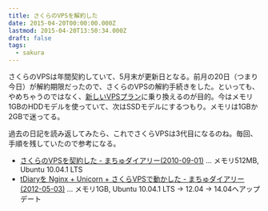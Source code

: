 ```yaml
---
title: さくらのVPSを解約した
date: 2015-04-20T00:00:00.000Z
lastmod: 2015-04-20T13:50:34.000Z
draft: false
tags:
  - sakura
---
```


さくらのVPSは年間契約していて、5月末が更新日となる。前月の20日（つまり今日）が解約期限だったので、さくらのVPSの解約手続きをした。といっても、やめちゃうのではなく、[新しいVPSプラン](http://www.sakura.ad.jp/news/sakurainfo/newsentry.php?id=996)に乗り換えるのが目的。今はメモリ1GBのHDDモデルを使っていて、次はSSDモデルにするつもり。メモリは1GBか2GBで迷ってる。

過去の日記を読み返してみたら、これでさくらVPSは3代目になるのね。毎回、手順を残していたので参考になる。

* [さくらのVPSを契約した - まちゅダイアリー(2010-09-01)](http://www.machu.jp/diary/20100901.html#p01) … メモリ512MB, Ubuntu 10.04.1 LTS
* [tDiaryを Nginx + Unicorn + さくらVPSで動かした - まちゅダイアリー(2012-05-03)](http://www.machu.jp/diary/20120503.html#p01) … メモリ1GB, Ubuntu 10.04.1 LTS → 12.04 → 14.04へアップデート
